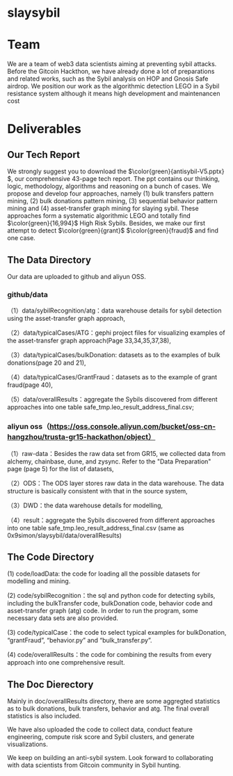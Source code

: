 # slaysybil

# Team 
We are a team of web3 data scientists aiming at preventing sybil attacks. Before the Gitcoin Hackthon, we have already done a lot of preparations and related works, such as the Sybil analysis on HOP and Gnosis Safe airdrop. We position our work as the algorithmic detection LEGO in a Sybil resistance system although it means high development and maintenancen cost

# Deliverables
## Our Tech Report
We strongly suggest you to download the $\color{green}{antisybil-V5.pptx} $, our comprehensive 43-page tech report. The ppt contains our thinking, logic, methodology, algorithms and reasoning on a bunch of cases. We propose and develop four approaches, namely (1) bulk transfers pattern mining, (2) bulk donations pattern mining, (3) sequential behavior pattern mining and (4) asset-transfer graph mining for slaying sybil. These approaches form a systematic algorithmic LEGO and totally find $\color{green}{16,994}$ High Risk Sybils. Besides, we make our first attempt to detect $\color{green}{grant}$ $\color{green}{fraud}$ and find one case. 

## The Data Directory

Our data are uploaded to github and aliyun OSS.

### github/data

（1）data/sybilRecognition/atg：data warehouse details for sybil detection using the asset-transfer graph approach,

（2）data/typicalCases/ATG：gephi project files for visualizing examples of the asset-transfer graph approach(Page 33,34,35,37,38),

（3）data/typicalCases/bulkDonation: datasets as to the examples of bulk donations(page 20 and 21),

（4）data/typicalCases/GrantFraud：datasets as to the example of grant fraud(page 40),

（5）data/overallResults：aggregate the Sybils discovered from different approaches into one table safe_tmp.leo_result_address_final.csv;

### aliyun oss（https://oss.console.aliyun.com/bucket/oss-cn-hangzhou/trusta-gr15-hackathon/object）

（1）raw-data：Besides the raw data set from GR15, we collected data from alchemy, chainbase, dune, and zysync. Refer to the "Data Preparation" page (page 5) for the list of datasets, 

（2）ODS：The ODS layer stores raw data in the data warehouse. The data structure is basically consistent with that in the source system,

（3）DWD：the data warehouse details for modelling,

（4）result：aggregate the Sybils discovered from different approaches into one table safe_tmp.leo_result_address_final.csv (same as 0x9simon/slaysybil/data/overallResults)


## The Code Directory

(1) code/loadData: the code for loading all the possible datasets for modelling and mining.     

(2) code/sybilRecognition：the sql and python code for detecting sybils, including the bulkTransfer code, bulkDonation code, behavior code and asset-transfer graph (atg) code. In order to run the program, some necessary data sets are also provided. 

(3) code/typicalCase：the code to select typical examples for bulkDonation, “grantFraud”, “behavior.py” and “bulk_transfer.py”.

(4) code/overallResults：the code for combining the results from every approach into one comprehensive result.


## The Doc Dierectory

Mainly in doc/overallResults directory, there are some aggregted statistics as to bulk donations, bulk transfers, behavior and atg.  The final overall statistics is also included.


We have also uploaded the code to collect data, conduct feature engineering, compute risk score and Sybil clusters, and generate visualizations.

We keep on building an anti-sybil system. Look forward to collaborating with data scientists from Gitcoin community in Sybil hunting.
